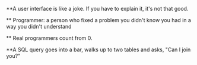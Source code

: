 **A user interface is like a joke. If you have to explain it, it's not that good.

** Programmer: a person who fixed a problem you didn't know you had in a way you didn't understand

** Real programmers count from 0.

**A SQL query goes into a bar, walks up to two tables and asks, "Can I join you?"
